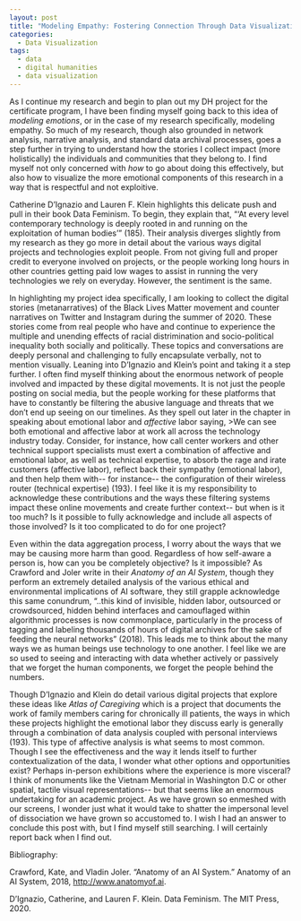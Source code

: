 ```yaml
---
layout: post
title: "Modeling Empathy: Fostering Connection Through Data Visualization"
categories:
  - Data Visualization
tags:
  - data
  - digital humanities
  - data visualization
---
```

As I continue my research and begin to plan out my DH project for the certificate program, I have been finding myself going back to this idea of <i>modeling emotions</i>, or in the case of my research specifically, modeling empathy. So much of my research, though also grounded in network analysis, narrative analysis, and standard data archival processes, goes a step further in trying to understand how the stories I  collect impact (more holistically) the individuals and communities that they belong to. I find myself not only concerned with <i>how</i> to go about doing this effectively, but also how to visualize the more emotional components of this research in a way that is respectful and not exploitive. 

Catherine D’Ignazio and Lauren F. Klein highlights this delicate push and pull in their book Data Feminism. To begin, they explain that, “‘At every level contemporary technology is deeply rooted in and running on the exploitation of human bodies’” (185). Their analysis diverges slightly from my research as they go more in detail about the various ways digital projects and technologies exploit people. From not giving full and proper credit to everyone involved on projects, or the people working long hours in other countries getting paid low wages to assist in running the very technologies we rely on everyday. However, the sentiment is the same. 

In highlighting my project idea specifically, I am looking to collect the digital stories (metanarratives) of the Black Lives Matter movement and counter narratives on Twitter and Instagram during the summer of 2020. These stories come from real people who have and continue to experience the multiple and unending effects of racial distrimination and socio-political inequality both socially and politically. These topics and conversations are deeply personal and challenging to fully encapsulate verbally, not to mention visually. Leaning into D’Ignazio and Klein’s point and taking it a step further. I often find myself thinking about the enormous network of people involved and impacted by these digital movements. It is not just the people posting on social media, but the people working for these platforms that have to constantly be filtering the abusive language and threats that we don’t  end up seeing on our timelines. As they spell out later in the chapter in speaking about emotional labor and <i>affective</i> labor saying, 
	>We can see both emotional and affective labor at work all across the technology industry today. Consider, for instance, how call center workers and other technical support specialists must exert a combination of affective and emotional labor, as well as technical expertise, to absorb the rage and irate customers (affective labor), reflect back their sympathy (emotional labor), and then help them with-- for instance-- the configuration of their wireless router (technical expertise) (193).
I feel like it is my responsibility to acknowledge these contributions and the ways these filtering systems impact these online movements and create further context-- but when is it too much? Is it possible to fully acknowledge and include all aspects of those involved? Is it too complicated to do for one project? 

Even within the data aggregation process, I worry about the ways that we may be causing more harm than good. Regardless of how self-aware a person is, how can you be completely objective? Is it impossible? As Crawford and Joler write in their <i>Anatomy of an AI System</i>, though they perform an extremely detailed analysis of the various ethical and environmental implications of AI software, they still grapple acknowledge this same conundrum, “..this kind of invisible, hidden labor, outsourced or crowdsourced, hidden behind interfaces and camouflaged within algorithmic processes is now commonplace, particularly in the process of tagging and labeling thousands of hours of digital archives for the sake of feeding the neural networks” (2018). This leads me to think about the many ways we as human beings use technology to one another. I feel like we are so used to seeing and interacting with data whether actively or passively that we forget the human components, we forget the people behind the numbers. 

Though D’Ignazio and Klein do detail various digital projects that explore these ideas like <i>Atlas of Caregiving</i>  which is a project that documents the work of family members caring for chronically ill patients, the ways in which these projects highlight the emotional labor they discuss early is generally through a combination of data analysis coupled with  personal interviews (193). This type of affective analysis is what seems to most common. Though I see the effectiveness and the way it lends itself to further contextualization of the data, I wonder what other options and opportunities exist? Perhaps in-person exhibitions where the experience is more visceral? I think of monuments like the Vietnam Memorial in Washington D.C or other spatial, tactile visual representations-- but that seems like an enormous undertaking for an academic project. As we have grown so enmeshed with our screens, I wonder just what it would take to shatter the impersonal level of dissociation we have grown so accustomed to. I wish I had an answer to conclude this post with, but I find myself still searching. I will certainly report back when I find out. 


Bibliography:

Crawford, Kate, and Vladin Joler. “Anatomy of an AI System.” Anatomy of an AI System, 2018, http://www.anatomyof.ai.

D’Ignazio, Catherine, and Lauren F. Klein. Data Feminism. The MIT Press, 2020.


